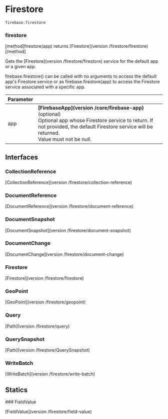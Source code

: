 # Firestore

```
firebase.firestore
```

### firestore
[method]firestore(app) returns [Firestore](version /firestore/firestore)[/method]

Gets the [Firestore](version /firestore/firestore) service for the default app or a given app.

firebase.firestore() can be called with no arguments to access the default app's Firestore service or as firebase.firestore(app) to access the Firestore service associated with a specific app.

| Parameter |         |
| --------- | ------- |
| app  | **[FirebaseApp](version /core/firebase-app)** (optional) <br /> Optional app whose Firestore service to return. If not provided, the default Firestore service will be returned. <br /> Value must not be null. |

## Interfaces

### CollectionReference

[CollectionReference](version /firestore/collection-reference)

### DocumentReference

[DocumentReference](version /firestore/document-reference)

### DocumentSnapshot

[DocumentSnapshot](version /firestore/document-snapshot)

### DocumentChange

[DocumentChange](version /firestore/document-change)

### Firestore

[Firestore](version /firestore/firestore)

### GeoPoint

[GeoPoint](version /firestore/geopoint)

### Query

[Path](version /firestore/query)

### QuerySnapshot

[Path](version /firestore/QuerySnapshot)

### WriteBatch

[WriteBatch](version /firestore/write-batch)

## Statics

### FieldValue

[FieldValue](version /firestore/field-value)
